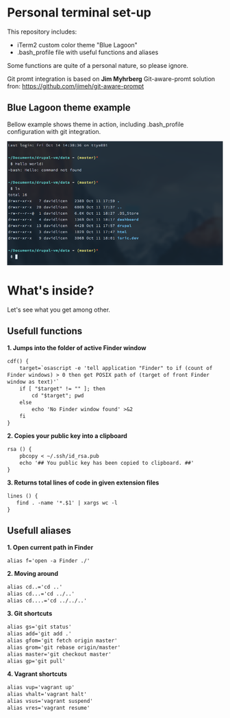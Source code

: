 # Personal terminal set-up

This repository includes:
* iTerm2 custom color theme "Blue Lagoon"
* .bash_profile file with useful functions and aliases

Some functions are quite of a personal nature, so please ignore.

Git promt integration is based on **Jim Myhrberg** Git-aware-promt solution fron: https://github.com/jimeh/git-aware-prompt

## Blue Lagoon theme example ##

Bellow example shows theme in action, including .bash_profile configuration with git integration.

![Blue Lagoon](https://raw.githubusercontent.com/davision/bash-profile/master/images/example.png)

# What's inside? #

Let's see what you get among other.

## Usefull functions ##

__1. Jumps into the folder of active Finder window__
```
cdf() {
	target=`osascript -e 'tell application "Finder" to if (count of Finder windows) > 0 then get POSIX path of (target of front Finder window as text)'`
	if [ "$target" != "" ]; then
		cd "$target"; pwd
	else
		echo 'No Finder window found' >&2
	fi
}
```

__2. Copies your public key into a clipboard__
```
rsa () {
	pbcopy < ~/.ssh/id_rsa.pub
	echo '## You public key has been copied to clipboard. ##'
}
```

__3. Returns total lines of code in given extension files__
```
lines () {
   find . -name '*.$1' | xargs wc -l
}
```

## Usefull aliases ##

__1. Open current path in Finder__
```
alias f='open -a Finder ./'
```

__2. Moving around__
```
alias cd..='cd ..'
alias cd...='cd ../..'
alias cd....='cd ../../..'
```

__3. Git shortcuts__
```
alias gs='git status'
alias add='git add .'
alias gfom='git fetch origin master'
alias grom='git rebase origin/master'
alias master='git checkout master'
alias gp='git pull'
```

__4. Vagrant shortcuts__
```
alias vup='vagrant up'
alias vhalt='vagrant halt'
alias vsus='vagrant suspend'
alias vres='vagrant resume'
```
